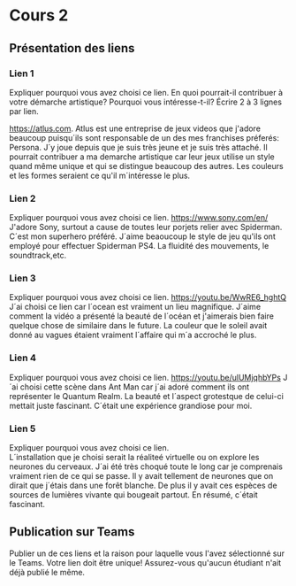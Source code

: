 # Cours 2
## Présentation des liens

### Lien 1 
Expliquer pourquoi vous avez choisi ce lien. En quoi pourrait-il contribuer à votre démarche artistique? Pourquoi vous intéresse-t-il? Écrire 2 à 3 lignes par lien.

https://atlus.com. Atlus est une entreprise de jeux videos que j'adore beaucoup puisqu´ils sont responsable de un des mes franchises préferés: Persona. J´y joue depuis que je suis très jeune et je suis très attaché. Il pourrait contribuer a ma demarche artistique car leur jeux utilise un style quand même unique et qui se distingue beaucoup des autres. Les couleurs et les formes seraient ce qu'il m´intéresse le plus.

### Lien 2 
Expliquer pourquoi vous avez choisi ce lien.
https://www.sony.com/en/ J'adore Sony, surtout a cause de toutes leur porjets relier avec Spiderman. C´est mon superhero préféré. J´aime beaoucoup le style de jeu qu'ils ont employé pour effectuer Spiderman PS4. La fluidité des mouvements, le soundtrack,etc.
### Lien 3 
Expliquer pourquoi vous avez choisi ce lien.
https://youtu.be/WwRE6_hghtQ J´ai choisi ce lien car l´ocean est vraiment un lieu magnifique. J´aime comment la vidéo a présenté la beauté de l´océan et j'aimerais bien faire quelque chose de similaire dans le future. La couleur que le soleil avait donné au vagues étaient vraiment l´affaire qui m´a accroché le plus.

### Lien 4 
Expliquer pourquoi vous avez choisi ce lien. 
https://youtu.be/ulUMjqhbYPs
J´ai choisi cette scène dans Ant Man car j´ai adoré comment ils ont représenter le Quantum Realm. La beauté et l´aspect grotestque de celui-ci mettait juste fascinant. C´était une expérience grandiose pour moi. 
### Lien 5 
Expliquer pourquoi vous avez choisi ce lien.  
L´installation que je choisi serait la réaliteé virtuelle ou on explore les neurones du cerveaux. J´ai été très choqué toute le long car je comprenais vraiment rien de ce qui se passe. Il y avait tellement de neurones que on dirait que j´étais dans une forêt blanche. De plus il y avait ces espèces de sources de lumières vivante qui bougeait partout. En résumé, c´était fascinant.
## Publication sur Teams
Publier un de ces liens et la raison pour laquelle vous l'avez sélectionné sur le Teams. Votre lien doit être unique! Assurez-vous qu'aucun étudiant n'ait déjà publié le même. 
